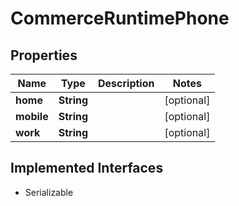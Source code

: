 

# CommerceRuntimePhone


## Properties

| Name | Type | Description | Notes |
|------------ | ------------- | ------------- | -------------|
|**home** | **String** |  |  [optional] |
|**mobile** | **String** |  |  [optional] |
|**work** | **String** |  |  [optional] |


## Implemented Interfaces

* Serializable


